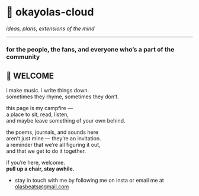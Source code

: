 # 🌊 okayolas-cloud  

*ideas, plans, extensions of the mind*  

---

### for the people, the fans, and everyone who’s a part of the community

## 👋 WELCOME  

i make music. i write things down.  
sometimes they rhyme, sometimes they don’t.  

this page is my campfire —  
a place to sit, read, listen,  
and maybe leave something of your own behind.  

the poems, journals, and sounds here  
aren’t just mine — they’re an invitation.  
a reminder that we’re all figuring it out,  
and that we get to do it together.  

if you’re here, welcome.  
**pull up a chair, stay awhile.**  

- stay in touch with me by following me on insta or email me at olasbeats@gmail.com
